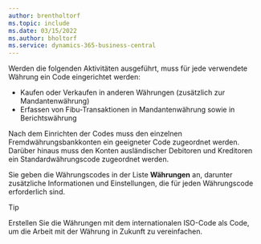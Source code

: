 ```yaml
---
author: brentholtorf
ms.topic: include
ms.date: 03/15/2022
ms.author: bholtorf
ms.service: dynamics-365-business-central
---
```

Werden die folgenden Aktivitäten ausgeführt, muss für jede verwendete Währung ein Code eingerichtet werden:

- Kaufen oder Verkaufen in anderen Währungen (zusätzlich zur Mandantenwährung)  
- Erfassen von Fibu-Transaktionen in Mandantenwährung sowie in Berichtswährung  

Nach dem Einrichten der Codes muss den einzelnen Fremdwährungsbankkonten ein geeigneter Code zugeordnet werden. Darüber hinaus muss den Konten ausländischer Debitoren und Kreditoren ein Standardwährungscode zugeordnet werden.

Sie geben die Währungscodes in der Liste **Währungen** an, darunter zusätzliche Informationen und Einstellungen, die für jeden Währungscode erforderlich sind.

> [!TIP]
> Erstellen Sie die Währungen mit dem internationalen ISO-Code als Code, um die Arbeit mit der Währung in Zukunft zu vereinfachen.
